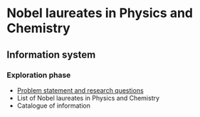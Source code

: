 # Nobel laureates in Physics and Chemistry
## Information system
### Exploration phase
* [Problem statement and research questions](https://github.com/VericaD/nobel_laureates_pc/blob/main/documentation/Problem%20statement%20and%20research%20questions)
* List of Nobel laureates in Physics and Chemistry
* Catalogue of information

